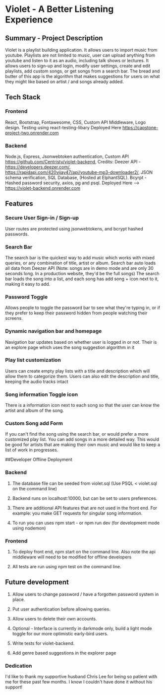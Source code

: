 # Violet - A Better Listening Experience

## Summary - Project Description
Violet is a playlist building application. It allows users to import music from youtube. Playlists are not limited to music, user can upload anything from youtube and listen to it as an audio, including talk shows or lectures. It allows users to sign-up and login, modify user settings, create and edit playlists, add custom songs, or get songs from a search bar. The bread and butter of this app is the algorithm that makes suggestions for users on what they might like based on artist / and songs already added.


## Tech Stack
### Frontend
React, Bootstrap, Fontawesome, CSS, Custom API Middleware, Logo design. Testing using react-testing-libary Deployed Here https://capstone-project-two.onrender.com

### Backend
Node.js, Express, Jsonwebtoken authentication,  Custom API https://github.com/Centristy/violet-backend, Credits: Deezer API - https://developers.deezer.com/, https://rapidapi.com/420vijay47/api/youtube-mp3-downloader2/, JSON schema verification, SQL Database, (Hosted at ElphantSQL). Bcyrpt -Hashed password security, axios, pg and psql. Deployed Here --> https://violet-backend.onrender.com

## Features

### Secure User Sign-in / Sign-up
User routes are protected using jsonwebtokens, and bcrypt hashed passwords. 

### Search Bar
The search bar is the quickest way to add music which works with mixed queries, or any combination of title, artist or album. Search bar auto loads all data from Deezer API (Note: songs are in demo mode and are only 30 seconds long. In a production website, they'd be the full songs) The search bar loads the song into a list, and each song has add song + icon next to it, making it easy to add.

### Password Toggle
Allows people to toggle the password bar to see what they're typing in, or if they prefer to keep their password hidden from people watching their screens. 

### Dynamic navigation bar and homepage
Navigation bar updates based on whether user is logged in or not. Their is an explore page which uses the song suggestion algorithm in it

### Play list customization
Users can create empty play lists with a title and description which will allow them to categorize them. Users can also edit the description and title, keeping the audio tracks intact

### Song information Toggle icon
There is a information icon next to each song so that the user can know the artist and album of the song.

### Custom Song add Form
If you can't find the song using the search bar, or would prefer a more customized play list. You can add songs in a more detailed way. This would be good for artists that are making their own music and would like to keep a list of work in progresses. 


##Developer Offline Deployment

### Backend
1) The database file can be seeded from violet.sql (Use PSQL < violet.sql on the command line)

2) Backend runs on localhost:10000, but can be set to users preferences.

3) There are additional API features that are not used in the front end. For example: you make GET requests for singular song information.

4) To run you can uses npm start - or npm run dev (for development mode using nodemon)


### Frontend
1) To deploy front end, npm start on the command line. Also note the api middleware will need to be modified for offline developers

2) All tests are run using npm test on the command line.




## Future development
1) Allow users to change password / have a forgotten password system in place.

2) Put user authentication before allowing queries.

3) Allow users to delete their own accounts.

4) Optional - Interface is currently in darkmode only, build a light mode toggle for our more optimistic early-bird users.

5) Write tests for violet-backend.

6) Add genre based suggestions in the explorer page


### Dedication

I'd like to thank my supportive husband Chris Lee for being so patient with me for these past few months. I know I couldn't have done it without his support!